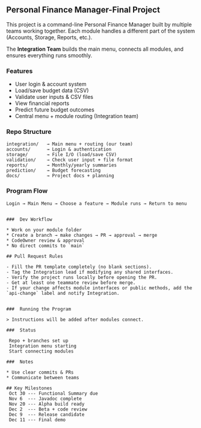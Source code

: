 
## Personal Finance Manager-Final Project

This project is a command-line Personal Finance Manager built by multiple teams working together.
Each module handles a different part of the system (Accounts, Storage, Reports, etc.).

The **Integration Team** builds the main menu, connects all modules, and ensures everything runs smoothly.


###  Features

* User login & account system
* Load/save budget data (CSV)
* Validate user inputs & CSV files
* View financial reports
* Predict future budget outcomes
* Central menu + module routing (Integration team)


###  Repo Structure

```
integration/   → Main menu + routing (our team)
accounts/      → Login & authentication
storage/       → File I/O (load/save CSV)
validation/    → Check user input + file format
reports/       → Monthly/yearly summaries
prediction/    → Budget forecasting
docs/          → Project docs + planning
```

### Program Flow

```
Login → Main Menu → Choose a feature → Module runs → Return to menu


###  Dev Workflow

* Work on your module folder
* Create a branch → make changes → PR → approval → merge
* CodeOwner review & approval
* No direct commits to `main`

## Pull Request Rules

- Fill the PR template completely (no blank sections).
- Tag the Integration lead if modifying any shared interfaces.
- Verify the project runs locally before opening the PR.
- Get at least one teammate review before merge.
- If your change affects module interfaces or public methods, add the `api-change` label and notify Integration.


###  Running the Program

> Instructions will be added after modules connect.

###  Status

 Repo + branches set up
 Integration menu starting
 Start connecting modules

###  Notes

* Use clear commits & PRs
* Communicate between teams

## Key Milestones
 Oct 30 --- Functional Summary due 
 Nov 6  --- Javadoc complete 
 Nov 20 --- Alpha build ready 
 Dec 2  --- Beta + code review 
 Dec 9  --- Release candidate 
 Dec 11 --- Final demo 


